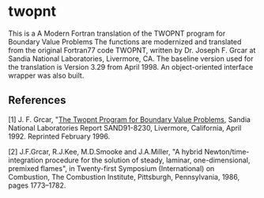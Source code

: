 
twopnt
===

This is a A Modern Fortran translation of the TWOPNT program for Boundary Value Problems
The functions are modernized and translated from the original Fortran77 code TWOPNT, written by Dr. Joseph F. Grcar at Sandia National Laboratories, Livermore, CA. The baseline version used for the translation is Version 3.29 from April 1998.
An object-oriented interface wrapper was also built.
 
References
----------
[1] J. F. Grcar, "[The Twopnt Program for Boundary Value Problems](https://citeseerx.ist.psu.edu/document?repid=rep1&type=pdf&doi=dcf780dafc70adedeff9a9348d5e5e2225031326), Sandia National Laboratories Report SAND91-8230, Livermore, California, April 1992.  Reprinted February 1996. 

[2] J.F.Grcar, R.J.Kee, M.D.Smooke and J.A.Miller, "A hybrid Newton/time-integration procedure for the solution of steady, laminar, one-dimensional, premixed flames", in Twenty-first Symposium (International) on Combustion, The Combustion Institute, Pittsburgh, Pennsylvania, 1986, pages 1773–1782.
